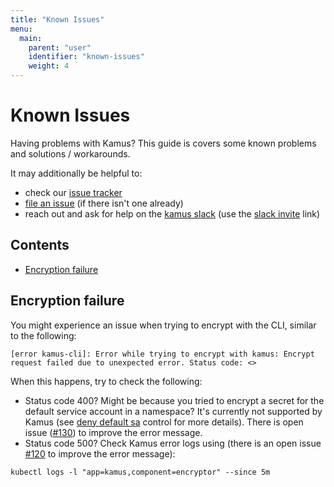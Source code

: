 ```yaml
---
title: "Known Issues"
menu:
  main:
    parent: "user"
    identifier: "known-issues"
    weight: 4
---
```

# Known Issues

Having problems with Kamus? This guide is covers some known problems and solutions / workarounds.

It may additionally be helpful to:

- check our [issue tracker]
- [file an issue][file an issue] (if there isn't one already)
- reach out and ask for help on the [kamus slack][kamus slack] (use the [slack invite] link)

## Contents
* [Encryption failure](#encryption-failure)

## Encryption failure
You might experience an issue when trying to encrypt with the CLI, similar to the following:
```
[error kamus-cli]: Error while trying to encrypt with kamus: Encrypt request failed due to unexpected error. Status code: <>
```

When this happens, try to check the following:

* Status code 400? Might be because you tried to encrypt a secret for the default service account in a namespace? It's currently not supported by Kamus (see [deny default sa] control for more details). There is open issue ([#130]) to improve the error message.
* Status code 500? Check Kamus error logs using (there is an open issue [#120] to improve the error message):

```
kubectl logs -l "app=kamus,component=encryptor" --since 5m
```

[issue tracker]: https://github.com/Soluto/Kamus/issues
[file an issue]: https://github.com/Soluto/Kamus/issues/new
[kamus slack]: http://k8s-kamus.slack.io/
[slack invite]: https://join.slack.com/t/k8s-kamus/shared_invite/enQtODA2MjI3MjAzMjA1LThlODkxNTg3ZGVmMjVkOTBhY2RmMmRjOWFiOGU2NzQ1ODU4ODNiMDJiZTE5ZTY4YmRiOTM3MjI0MDc0OGFkN2E
[deny default sa]: /docs/threatmodeling/controls/decryption/deny_default_sa
[#130]: https://github.com/Soluto/kamus/issues/130
[#120]: https://github.com/Soluto/kamus/issues/122
